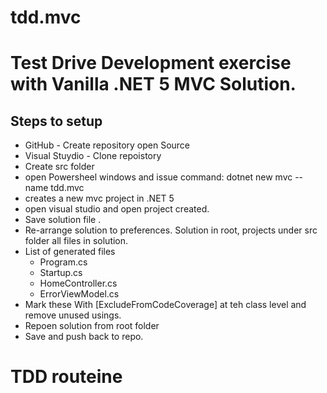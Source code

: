 # tdd.mvc

# Test Drive Development exercise with Vanilla .NET 5 MVC Solution.

## Steps to setup

* GitHub - Create repository open Source
* Visual Stuydio - Clone repoistory
* Create src folder
* open Powersheel windows and issue command: dotnet new mvc --name tdd.mvc
* creates a new mvc project in .NET 5
* open visual studio and open project created.
* Save solution file .
* Re-arrange solution to preferences. Solution in root, projects under src folder all files in solution.
* List of generated files
	* Program.cs
	* Startup.cs
	* HomeController.cs
	* ErrorViewModel.cs
* Mark these With [ExcludeFromCodeCoverage] at teh class level and remove unused usings.
* Repoen solution from root folder
* Save and push back to repo.

# TDD routeine
